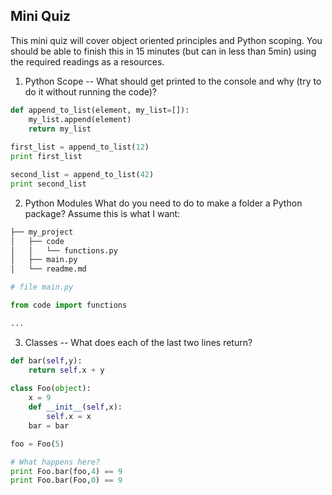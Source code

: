 ## Mini Quiz

This mini quiz will cover object oriented principles and Python scoping.  You should be able to finish this in 15 minutes (but can in less than 5min) using the required readings as a resources.

1. Python Scope -- What should get printed to the console and why (try to do it without running the code)?

```python
def append_to_list(element, my_list=[]):
    my_list.append(element)
    return my_list
    
first_list = append_to_list(12)
print first_list

second_list = append_to_list(42)
print second_list
```


2. Python Modules
What do you need to do to make a folder a Python package?  Assume this is what I want:

```bash
├── my_project
│   ├── code
│   │   └── functions.py
│   ├── main.py
│   └── readme.md
```

```python
# file main.py

from code import functions

...
```


3. Classes -- What does each of the last two lines return?
```python
def bar(self,y):
    return self.x + y
 
class Foo(object):
    x = 9
    def __init__(self,x):
        self.x = x
    bar = bar

foo = Foo(5)

# What happens here?
print Foo.bar(foo,4) == 9
print Foo.bar(Foo,0) == 9
```
